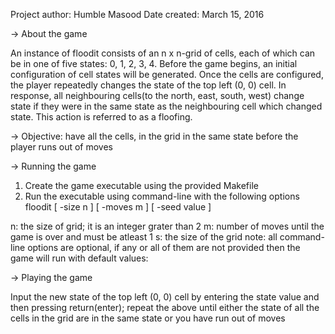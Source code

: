 Project author: Humble Masood
Date created: March 15, 2016

-> About the game

An instance of floodit consists of an n x n-grid of cells, each of which can be in one
of five states: 0, 1, 2, 3, 4. Before the game begins, an initial configuration of cell
states will be generated. Once the cells are configured, the player repeatedly changes the
state of the top left (0, 0) cell. In response, all neighbouring cells(to the north, east,
south, west) change state if they were in the same state as the neighbouring cell which 
changed state. This action is referred to as a floofing.

-> Objective: have all the cells, in the grid in the same state before the player runs out of moves

-> Running the game
 1. Create the game executable using the provided Makefile
 2. Run the executable using command-line with the following options
	floodit [ -size n ] [ -moves m ] [ -seed value ]
 
n: the size of grid; it is an integer grater than 2
m: number of moves until the game is over and must be atleast 1
s: the size of the grid 
note: all command-line options are optional, if any or all of them are not provided then the game will run
with default values:

-> Playing the game

Input the new state of the top left (0, 0) cell by entering the state value and then pressing return(enter);
repeat the above until either the state of all the cells in the grid are in the same state or you have run out of moves


  

